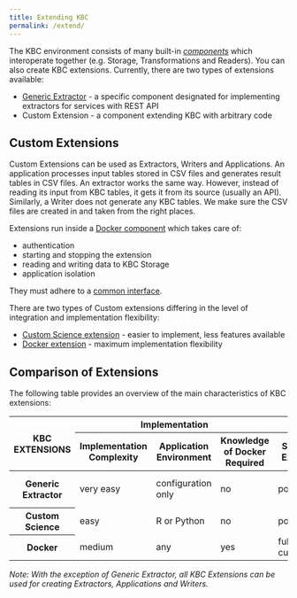 ```yaml
---
title: Extending KBC
permalink: /extend/
---
```


The KBC environment consists of many built-in [*components*](/architecture) which interoperate 
together (e.g. Storage, Transformations and Readers). You can also create KBC extensions. Currently, 
there are two types of extensions available:

* [Generic Extractor](todo) - a specific component designated for implementing extractors for services with REST API
* Custom Extension - a component extending KBC with arbitrary code

## Custom Extensions

Custom Extensions can be used as Extractors, Writers and Applications. An application processes input tables stored in CSV files and generates result tables in CSV files. An extractor works the same way. However, instead of reading its input from KBC tables, it gets it from its source (usually an API). Similarly, a Writer does not generate any KBC tables. We make sure the CSV files are created in and taken from the right places.

Extensions run inside a [Docker component](/architecture/docker-bundle) which takes care of: 

* authentication
* starting and stopping the extension
* reading and writing data to KBC Storage
* application isolation

They must adhere to a [common interface](/extend/common-interface). 

There are two types of Custom extensions differing in the level of integration and implementation flexibility:

* [Custom Science extension](/extend/custom-science/) - easier to implement, less features available
* [Docker extension](/extend/docker/) - maximum implementation flexibility

## Comparison of Extensions

The following table provides an overview of the main characteristics of KBC extensions:

<table>
  <thead>
    <tr>
      <th rowspan="2">KBC EXTENSIONS</th>
      <th colspan="3" style="text-align: center;">Implementation</th>
      <th colspan="5" style="text-align: center;">User Features</th>
      <th style="text-align: center;">Other</th>
    </tr>
    <tr>
      <th>Implementation Complexity</th>
      <th>Application Environment</th>
      <th>Knowledge of Docker Required</th>
      <th>Setup User Experience</th>
      <th>Brandable</th>
      <th>Offered to All Users</th>
      <th>Customizable User Interface</th>
      <th>OAuth2 Support</th>
      <th>Keboola Approval/Registration Required</th>
    </tr>
  </thead>
  <tbody>
    <tr>
      <th>Generic Extractor</th>
      <td>very easy</td>
      <td>configuration only</td>
      <td>no</td>
      <td>poor</td>
      <td>no<br>(coming soon)</td>
      <td>no<br>(coming soon)</td>
      <td>no</td>
      <td>yes</td>
      <td>no</td>
    </tr>
    <tr>
      <th>Custom Science</th>
      <td>easy</td>
      <td>R or Python</td>
      <td>no</td>
      <td>poor</td>
      <td>no</td>
      <td>no</td>
      <td>no</td>
      <td>no</td>
      <td>no</td>
    </tr>
    <tr>
      <th>Docker</th>
      <td>medium</td>
      <td>any</td>
      <td>yes</td>
      <td>fully customizable</td>
      <td>yes</td>
      <td>yes</td>
      <td>yes</td>
      <td>yes</td>
      <td>yes</td>
    </tr>
  </tbody>
</table>

*Note: With the exception of Generic Extractor, all KBC Extensions can be used for creating Extractors, 
Applications and Writers.*

